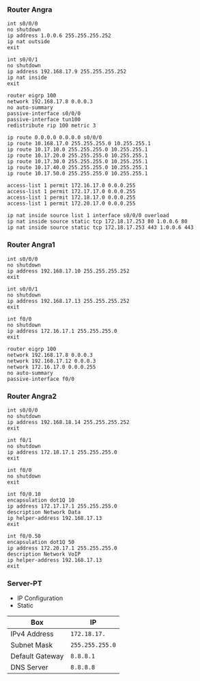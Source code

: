 ### Router Angra
```
int s0/0/0
no shutdown
ip address 1.0.0.6 255.255.255.252
ip nat outside
exit
```
```
int s0/0/1
no shutdown
ip address 192.168.17.9 255.255.255.252
ip nat inside
exit
```
```
router eigrp 100
network 192.168.17.8 0.0.0.3
no auto-summary
passive-interface s0/0/0
passive-interface tun100
redistribute rip 100 metric 3 
```
```
ip route 0.0.0.0 0.0.0.0 s0/0/0
ip route 10.168.17.0 255.255.255.0 10.255.255.1
ip route 10.17.10.0 255.255.255.0 10.255.255.1
ip route 10.17.20.0 255.255.255.0 10.255.255.1
ip route 10.17.30.0 255.255.255.0 10.255.255.1
ip route 10.17.40.0 255.255.255.0 10.255.255.1
ip route 10.17.50.0 255.255.255.0 10.255.255.1
```
```
access-list 1 permit 172.16.17.0 0.0.0.255 
access-list 1 permit 172.17.17.0 0.0.0.255
access-list 1 permit 172.18.17.0 0.0.0.255
access-list 1 permit 172.20.17.0 0.0.0.255
```
```
ip nat inside source list 1 interface s0/0/0 overload
ip nat inside source static tcp 172.18.17.253 80 1.0.0.6 80
ip nat inside source static tcp 172.18.17.253 443 1.0.0.6 443
```
### Router Angra1
```
int s0/0/0
no shutdown
ip address 192.168.17.10 255.255.255.252
exit
```
```
int s0/0/1
no shutdown
ip address 192.168.17.13 255.255.255.252
exit
```
```
int f0/0
no shutdown
ip address 172.16.17.1 255.255.255.0
exit
```
```
router eigrp 100
network 192.168.17.8 0.0.0.3
network 192.168.17.12 0.0.0.3
network 172.16.17.0 0.0.0.255
no auto-summary
passive-interface f0/0
```
### Router Angra2
```
int s0/0/0
no shutdown
ip address 192.168.18.14 255.255.255.252
exit
```
```
int f0/1
no shutdown
ip address 172.18.17.1 255.255.255.0
exit
```
```
int f0/0
no shutdown
exit
```
```
int f0/0.10
encapsulation dot1Q 10
ip address 172.17.17.1 255.255.255.0
description Network Data
ip helper-address 192.168.17.13
exit
```
```
int f0/0.50
encapsulation dot1Q 50
ip address 172.20.17.1 255.255.255.0
description Network VoIP
ip helper-address 192.168.17.13
exit
```
### Server-PT
* IP Configuration
* Static

| Box  | IP |
| ------------- | ------------- |
| IPv4 Address | `172.18.17.` |
| Subnet Mask | `255.255.255.0` |
| Default Gateway | `8.8.8.1` |
| DNS Server | `8.8.8.8` |
```

```
```

```
```

```
```

```
```

```
```

```
```

```
```

```
```

```
```

```
```

```
```

```
```

```
```

```
```

```
```

```
```

```
```

```
```

```
```

```
```

```
```

```
```

```
```

```
```

```
```

```
```

```
```

```
```

```
```

```
```

```
```

```
```

```
```

```
```

```
```

```
```

```
```

```
```

```
```

```
```

```
```

```
```

```
```

```
```

```
```

```
```

```
```

```
```

```
```

```
```

```
```

```
```

```
```

```
```

```
```

```
```

```
```

```
```

```
```

```
```

```
```

```
```

```
```

```
```

```
```

```
```

```
```

```
```

```
```

```
```

```
```

```
```

```
```

```
```

```
```

```
```

```
```

```
```

```
```

```
```

```
```

```
```

```
```

```
```

```
```

```
```

```
```

```
```

```
```

```
```

```
```

```
```

```
```

```
```

```
```

```
```

```
```

```
```

```
```

```
```

```
```

```
```

```
```

```
```

```
```

```
```

```
```

```

